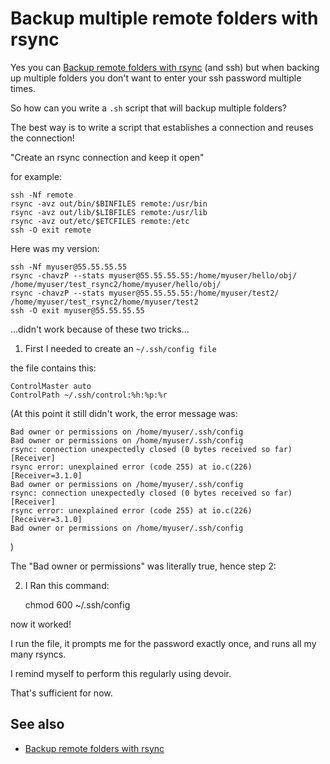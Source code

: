 ﻿# Backup multiple remote folders with rsync

Yes you can [Backup remote folders with rsync](backup_remote_folders_with_rsync.md) (and ssh) but when backing up multiple folders you don't want to enter your ssh password multiple times.

So how can you write a `.sh` script that will backup multiple folders?

The best way is to write a script that establishes a connection and reuses the connection!


"Create an rsync connection and keep it open"

for example:

	ssh -Nf remote
	rsync -avz out/bin/$BINFILES remote:/usr/bin
	rsync -avz out/lib/$LIBFILES remote:/usr/lib
	rsync -avz out/etc/$ETCFILES remote:/etc
	ssh -O exit remote

Here was my version:

	ssh -Nf myuser@55.55.55.55
	rsync -chavzP --stats myuser@55.55.55.55:/home/myuser/hello/obj/ /home/myuser/test_rsync2/home/myuser/hello/obj/
	rsync -chavzP --stats myuser@55.55.55.55:/home/myuser/test2/ /home/myuser/test_rsync2/home/myuser/test2
	ssh -O exit myuser@55.55.55.55

...didn't work because of these two tricks...

1. First I needed to create an `~/.ssh/config file`

the file contains this:

	ControlMaster auto
	ControlPath ~/.ssh/control:%h:%p:%r

(At this point it still didn't work, the error message was:

	Bad owner or permissions on /home/myuser/.ssh/config
	Bad owner or permissions on /home/myuser/.ssh/config
	rsync: connection unexpectedly closed (0 bytes received so far) [Receiver]
	rsync error: unexplained error (code 255) at io.c(226) [Receiver=3.1.0]
	Bad owner or permissions on /home/myuser/.ssh/config
	rsync: connection unexpectedly closed (0 bytes received so far) [Receiver]
	rsync error: unexplained error (code 255) at io.c(226) [Receiver=3.1.0]
	Bad owner or permissions on /home/myuser/.ssh/config
)

The "Bad owner or permissions" was literally true, hence step 2:

2. I Ran this command:

	chmod 600 ~/.ssh/config

now it worked!

I run the file, it prompts me for the password exactly once, and runs all my many rsyncs.

I remind myself to perform this regularly using devoir.

That's sufficient for now.

## See also

* [Backup remote folders with rsync](backup_remote_folders_with_rsync.md)